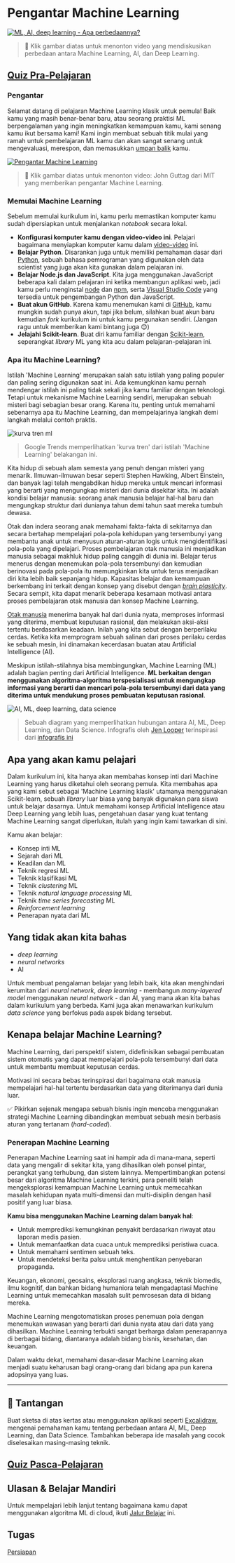 # Pengantar Machine Learning

[![ML, AI, deep learning - Apa perbedaannya?](https://img.youtube.com/vi/lTd9RSxS9ZE/0.jpg)](https://youtu.be/lTd9RSxS9ZE "ML, AI, deep learning - Apa perbedaannya?")

> 🎥 Klik gambar diatas untuk menonton video yang mendiskusikan perbedaan antara Machine Learning, AI, dan Deep Learning.

## [Quiz Pra-Pelajaran](https://jolly-sea-0a877260f.azurestaticapps.net/quiz/1/)

### Pengantar

Selamat datang di pelajaran Machine Learning klasik untuk pemula! Baik kamu yang masih benar-benar baru, atau seorang praktisi ML berpengalaman yang ingin meningkatkan kemampuan kamu, kami senang kamu ikut bersama kami! Kami ingin membuat sebuah titik mulai yang ramah untuk pembelajaran ML kamu dan akan sangat senang untuk mengevaluasi, merespon, dan memasukkan [umpan balik](https://github.com/microsoft/ML-For-Beginners/discussions) kamu.

[![Pengantar Machine Learning](https://img.youtube.com/vi/h0e2HAPTGF4/0.jpg)](https://youtu.be/h0e2HAPTGF4 "Pengantar Machine Learning")

> 🎥 Klik gambar diatas untuk menonton video: John Guttag dari MIT yang memberikan pengantar Machine Learning.
### Memulai Machine Learning

Sebelum memulai kurikulum ini, kamu perlu memastikan komputer kamu sudah dipersiapkan untuk menjalankan *notebook* secara lokal.

- **Konfigurasi komputer kamu dengan video-video ini**. Pelajari bagaimana menyiapkan komputer kamu dalam [video-video](https://www.youtube.com/playlist?list=PLlrxD0HtieHhS8VzuMCfQD4uJ9yne1mE6) ini.
- **Belajar Python**. Disarankan juga untuk memiliki pemahaman dasar dari [Python](https://docs.microsoft.com/learn/paths/python-language/?WT.mc_id=academic-15963-cxa), sebuah bahasa pemrograman yang digunakan oleh data scientist yang juga akan kita gunakan dalam pelajaran ini. 
- **Belajar Node.js dan JavaScript**. Kita juga menggunakan JavaScript beberapa kali dalam pelajaran ini ketika membangun aplikasi web, jadi kamu perlu menginstal [node](https://nodejs.org) dan [npm](https://www.npmjs.com/), serta [Visual Studio Code](https://code.visualstudio.com/) yang tersedia untuk pengembangan Python dan JavaScript.
- **Buat akun GitHub**. Karena kamu menemukan kami di [GitHub](https://github.com), kamu mungkin sudah punya akun, tapi jika belum, silahkan buat akun baru kemudian *fork* kurikulum ini untuk kamu pergunakan sendiri. (Jangan ragu untuk memberikan kami bintang juga 😊)
- **Jelajahi Scikit-learn**. Buat diri kamu familiar dengan [Scikit-learn]([https://scikit-learn.org/stable/user_guide.html), seperangkat *library* ML yang kita acu dalam pelajaran-pelajaran ini.

### Apa itu Machine Learning?

Istilah 'Machine Learning' merupakan salah satu istilah yang paling populer dan paling sering digunakan saat ini. Ada kemungkinan kamu pernah mendengar istilah ini paling tidak sekali jika kamu familiar dengan teknologi. Tetapi untuk mekanisme Machine Learning sendiri, merupakan sebuah misteri bagi sebagian besar orang. Karena itu, penting untuk memahami sebenarnya apa itu Machine Learning, dan mempelajarinya langkah demi langkah melalui contoh praktis.

![kurva tren ml](images/hype.png)

> Google Trends memperlihatkan 'kurva tren' dari istilah 'Machine Learning' belakangan ini.

Kita hidup di sebuah alam semesta yang penuh dengan misteri yang menarik. Ilmuwan-ilmuwan besar seperti Stephen Hawking, Albert Einstein, dan banyak lagi telah mengabdikan hidup mereka untuk mencari informasi yang berarti yang mengungkap misteri dari dunia disekitar kita. Ini adalah kondisi belajar manusia: seorang anak manusia belajar hal-hal baru dan mengungkap struktur dari dunianya tahun demi tahun saat mereka tumbuh dewasa. 

Otak dan indera seorang anak memahami fakta-fakta di sekitarnya dan secara bertahap mempelajari pola-pola kehidupan yang tersembunyi yang membantu anak untuk menyusun aturan-aturan logis untuk mengidentifikasi pola-pola yang dipelajari. Proses pembelajaran otak manusia ini menjadikan manusia sebagai makhluk hidup paling canggih di dunia ini. Belajar terus menerus dengan menemukan pola-pola tersembunyi dan kemudian berinovasi pada pola-pola itu memungkinkan kita untuk terus menjadikan diri kita lebih baik sepanjang hidup. Kapasitas belajar dan kemampuan berkembang ini terkait dengan konsep yang disebut dengan *[brain plasticity](https://www.simplypsychology.org/brain-plasticity.html)*. Secara sempit, kita dapat menarik beberapa kesamaan motivasi antara proses pembelajaran otak manusia dan konsep Machine Learning.

[Otak manusia](https://www.livescience.com/29365-human-brain.html) menerima banyak hal dari dunia nyata, memproses informasi yang diterima, membuat keputusan rasional, dan melakukan aksi-aksi tertentu berdasarkan keadaan. Inilah yang kita sebut dengan berperilaku cerdas. Ketika kita memprogram sebuah salinan dari proses perilaku cerdas ke sebuah mesin, ini dinamakan kecerdasan buatan atau Artificial Intelligence (AI).

Meskipun istilah-stilahnya bisa membingungkan, Machine Learning (ML) adalah bagian penting dari Artificial Intelligence. **ML berkaitan dengan menggunakan algoritma-algoritma terspesialisasi untuk mengungkap informasi yang berarti dan mencari pola-pola tersembunyi dari data yang diterima untuk mendukung proses pembuatan keputusan rasional**.

![AI, ML, deep learning, data science](images/ai-ml-ds.png)

> Sebuah diagram yang memperlihatkan hubungan antara AI, ML, Deep Learning, dan Data Science. Infografis oleh [Jen Looper](https://twitter.com/jenlooper) terinspirasi dari [infografis ini](https://softwareengineering.stackexchange.com/questions/366996/distinction-between-ai-ml-neural-networks-deep-learning-and-data-mining)

## Apa yang akan kamu pelajari

Dalam kurikulum ini, kita hanya akan membahas konsep inti dari Machine Learning yang harus diketahui oleh seorang pemula. Kita membahas apa yang kami sebut sebagai 'Machine Learning klasik' utamanya menggunakan Scikit-learn, sebuah *library* luar biasa yang banyak digunakan para siswa untuk belajar dasarnya. Untuk memahami konsep Artificial Intelligence atau Deep Learning yang lebih luas, pengetahuan dasar yang kuat tentang Machine Learning sangat diperlukan, itulah yang ingin kami tawarkan di sini. 

Kamu akan belajar:

- Konsep inti ML
- Sejarah dari ML
- Keadilan dan ML
- Teknik regresi ML
- Teknik klasifikasi ML
- Teknik *clustering* ML
- Teknik *natural language processing* ML
- Teknik *time series forecasting* ML
- *Reinforcement learning*
- Penerapan nyata dari ML
## Yang tidak akan kita bahas

- *deep learning*
- *neural networks*
- AI

Untuk membuat pengalaman belajar yang lebih baik, kita akan menghindari kerumitan dari *neural network*, *deep learning* - membangun *many-layered model* menggunakan *neural network* - dan AI, yang mana akan kita bahas dalam kurikulum yang berbeda. Kami juga akan menawarkan kurikulum *data science* yang berfokus pada aspek bidang tersebut. 
## Kenapa belajar Machine Learning?

Machine Learning, dari perspektif sistem, didefinisikan sebagai pembuatan sistem otomatis yang dapat mempelajari pola-pola tersembunyi dari data untuk membantu membuat keputusan cerdas. 

Motivasi ini secara bebas terinspirasi dari bagaimana otak manusia mempelajari hal-hal tertentu berdasarkan data yang diterimanya dari dunia luar. 

✅ Pikirkan sejenak mengapa sebuah bisnis ingin mencoba menggunakan strategi Machine Learning dibandingkan membuat sebuah mesin berbasis aturan yang tertanam (*hard-coded*). 

### Penerapan Machine Learning

Penerapan Machine Learning saat ini hampir ada di mana-mana, seperti data yang mengalir di sekitar kita, yang dihasilkan oleh ponsel pintar, perangkat yang terhubung, dan sistem lainnya. Mempertimbangkan potensi besar dari algoritma Machine Learning terkini, para peneliti telah mengeksplorasi kemampuan Machine Learning untuk memecahkan masalah kehidupan nyata multi-dimensi dan multi-disiplin dengan hasil positif yang luar biasa. 

**Kamu bisa menggunakan Machine Learning dalam banyak hal**:

- Untuk memprediksi kemungkinan penyakit berdasarkan riwayat atau laporan medis pasien.
- Untuk memanfaatkan data cuaca untuk memprediksi peristiwa cuaca.
- Untuk memahami sentimen sebuah teks.
- Untuk mendeteksi berita palsu untuk menghentikan penyebaran propaganda.

Keuangan, ekonomi, geosains, eksplorasi ruang angkasa, teknik biomedis, ilmu kognitif, dan bahkan bidang humaniora telah mengadaptasi Machine Learning untuk memecahkan masalah sulit pemrosesan data di bidang mereka. 

Machine Learning mengotomatiskan proses penemuan pola dengan menemukan wawasan yang berarti dari dunia nyata atau dari data yang dihasilkan. Machine Learning terbukti sangat berharga dalam penerapannya di berbagai bidang, diantaranya adalah bidang bisnis, kesehatan, dan keuangan.

Dalam waktu dekat, memahami dasar-dasar Machine Learning akan menjadi suatu keharusan bagi orang-orang dari bidang apa pun karena adopsinya yang luas. 

---
## 🚀 Tantangan

Buat sketsa di atas kertas atau menggunakan aplikasi seperti [Excalidraw](https://excalidraw.com/), mengenai pemahaman kamu tentang perbedaan antara AI, ML, Deep Learning, dan Data Science. Tambahkan beberapa ide masalah yang cocok diselesaikan masing-masing teknik.

## [Quiz Pasca-Pelajaran](https://jolly-sea-0a877260f.azurestaticapps.net/quiz/2/)

## Ulasan & Belajar Mandiri

Untuk mempelajari lebih lanjut tentang bagaimana kamu dapat menggunakan algoritma ML di cloud, ikuti [Jalur Belajar](https://docs.microsoft.com/learn/paths/create-no-code-predictive-models-azure-machine-learning/?WT.mc_id=academic-15963-cxa) ini. 

## Tugas

[Persiapan](assignment.md)
